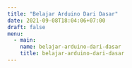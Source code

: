 ```yaml
---
title: "Belajar Arduino Dari Dasar"
date: 2021-09-08T18:04:06+07:00
draft: false
menu:
  - main:
    name: belajar-arduino-dari-dasar
    title: belajar-arduino-dari-dasar
---
```

